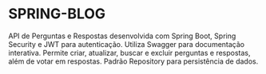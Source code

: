 # SPRING-BLOG
API de Perguntas e Respostas desenvolvida com Spring Boot, Spring Security e JWT para autenticação. Utiliza Swagger para documentação interativa. Permite criar, atualizar, buscar e excluir perguntas e respostas, além de votar em respostas. Padrão Repository para persistência de dados.
